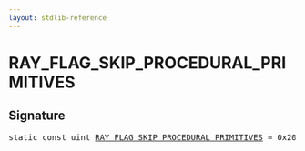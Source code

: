 ```yaml
---
layout: stdlib-reference
---
```


# RAY_FLAG_SKIP_PROCEDURAL_PRIMITIVES

## Signature
<pre>
<span class='code_keyword'>static</span> <span class='code_keyword'>const</span> uint <a href="/stdlib-reference/global-decls/RAY_FLAG_SKIP_PROCEDURAL_PRIMITIVES" class="code_var">RAY_FLAG_SKIP_PROCEDURAL_PRIMITIVES</a> = 0x200;
</pre>

